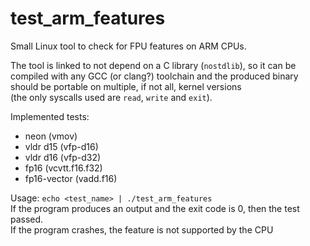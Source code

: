 # test_arm_features
Small Linux tool to check for FPU features on ARM CPUs.

The tool is linked to not depend on a C library (`nostdlib`), so it can be compiled with any GCC (or clang?) toolchain and the produced binary should be portable on multiple, if not all, kernel versions \
(the only syscalls used are `read`, `write` and `exit`).

Implemented tests:
- neon (vmov)
- vldr d15 (vfp-d16)
- vldr d16 (vfp-d32)
- fp16 (vcvtt.f16.f32)
- fp16-vector (vadd.f16)

Usage: `echo <test_name> | ./test_arm_features`\
If the program produces an output and the exit code is 0, then the test passed.\
If the program crashes, the feature is not supported by the CPU
